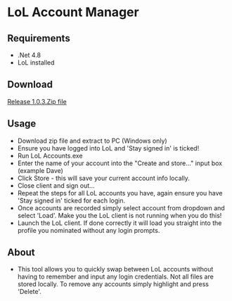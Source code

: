 # LoL Account Manager

## Requirements
- .Net 4.8 
- LoL installed

## Download
[Release 1.0.3.Zip file](https://github.com/ghostfacesuk/Dayz_Logs/blob/main/DayZ_Log/bin/Release/net6.0-windows/DayZ%20Crash%20Report%20App%201.0.3.zip)

## Usage 
- Download zip file and extract to PC (Windows only)
- Ensure you have logged into LoL and 'Stay signed in' is ticked! 
- Run LoL Accounts.exe
- Enter the name of your account into the "Create and store..." input box (example Dave)
- Click Store - this will save your current account info locally. 
- Close client and sign out...
- Repeat the steps for all LoL accounts you have, again ensure you have 'Stay signed in' ticked for each login. 
- Once accounts are recorded simply select account from dropdown and select 'Load'. Make you the LoL client is not running when you do this! 
- Launch the LoL client. If done correctly it will load you straight into the profile you nominated without any login prompts. 

## About
- This tool allows you to quickly swap between LoL accounts without having to remember and input any login credentials. Not all files are stored locally. To remove any accounts simply highlight and press 'Delete'. 
